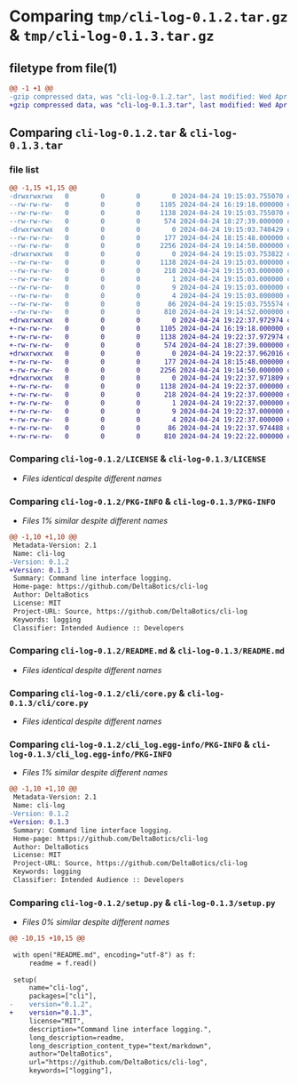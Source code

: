 # Comparing `tmp/cli-log-0.1.2.tar.gz` & `tmp/cli-log-0.1.3.tar.gz`

## filetype from file(1)

```diff
@@ -1 +1 @@
-gzip compressed data, was "cli-log-0.1.2.tar", last modified: Wed Apr 24 19:15:03 2024, max compression
+gzip compressed data, was "cli-log-0.1.3.tar", last modified: Wed Apr 24 19:22:37 2024, max compression
```

## Comparing `cli-log-0.1.2.tar` & `cli-log-0.1.3.tar`

### file list

```diff
@@ -1,15 +1,15 @@
-drwxrwxrwx   0        0        0        0 2024-04-24 19:15:03.755070 cli-log-0.1.2/
--rw-rw-rw-   0        0        0     1105 2024-04-24 16:19:18.000000 cli-log-0.1.2/LICENSE
--rw-rw-rw-   0        0        0     1138 2024-04-24 19:15:03.755070 cli-log-0.1.2/PKG-INFO
--rw-rw-rw-   0        0        0      574 2024-04-24 18:27:39.000000 cli-log-0.1.2/README.md
-drwxrwxrwx   0        0        0        0 2024-04-24 19:15:03.740429 cli-log-0.1.2/cli/
--rw-rw-rw-   0        0        0      177 2024-04-24 18:15:48.000000 cli-log-0.1.2/cli/__init__.py
--rw-rw-rw-   0        0        0     2256 2024-04-24 19:14:50.000000 cli-log-0.1.2/cli/core.py
-drwxrwxrwx   0        0        0        0 2024-04-24 19:15:03.753822 cli-log-0.1.2/cli_log.egg-info/
--rw-rw-rw-   0        0        0     1138 2024-04-24 19:15:03.000000 cli-log-0.1.2/cli_log.egg-info/PKG-INFO
--rw-rw-rw-   0        0        0      218 2024-04-24 19:15:03.000000 cli-log-0.1.2/cli_log.egg-info/SOURCES.txt
--rw-rw-rw-   0        0        0        1 2024-04-24 19:15:03.000000 cli-log-0.1.2/cli_log.egg-info/dependency_links.txt
--rw-rw-rw-   0        0        0        9 2024-04-24 19:15:03.000000 cli-log-0.1.2/cli_log.egg-info/requires.txt
--rw-rw-rw-   0        0        0        4 2024-04-24 19:15:03.000000 cli-log-0.1.2/cli_log.egg-info/top_level.txt
--rw-rw-rw-   0        0        0       86 2024-04-24 19:15:03.755574 cli-log-0.1.2/setup.cfg
--rw-rw-rw-   0        0        0      810 2024-04-24 19:14:52.000000 cli-log-0.1.2/setup.py
+drwxrwxrwx   0        0        0        0 2024-04-24 19:22:37.972974 cli-log-0.1.3/
+-rw-rw-rw-   0        0        0     1105 2024-04-24 16:19:18.000000 cli-log-0.1.3/LICENSE
+-rw-rw-rw-   0        0        0     1138 2024-04-24 19:22:37.972974 cli-log-0.1.3/PKG-INFO
+-rw-rw-rw-   0        0        0      574 2024-04-24 18:27:39.000000 cli-log-0.1.3/README.md
+drwxrwxrwx   0        0        0        0 2024-04-24 19:22:37.962016 cli-log-0.1.3/cli/
+-rw-rw-rw-   0        0        0      177 2024-04-24 18:15:48.000000 cli-log-0.1.3/cli/__init__.py
+-rw-rw-rw-   0        0        0     2256 2024-04-24 19:14:50.000000 cli-log-0.1.3/cli/core.py
+drwxrwxrwx   0        0        0        0 2024-04-24 19:22:37.971809 cli-log-0.1.3/cli_log.egg-info/
+-rw-rw-rw-   0        0        0     1138 2024-04-24 19:22:37.000000 cli-log-0.1.3/cli_log.egg-info/PKG-INFO
+-rw-rw-rw-   0        0        0      218 2024-04-24 19:22:37.000000 cli-log-0.1.3/cli_log.egg-info/SOURCES.txt
+-rw-rw-rw-   0        0        0        1 2024-04-24 19:22:37.000000 cli-log-0.1.3/cli_log.egg-info/dependency_links.txt
+-rw-rw-rw-   0        0        0        9 2024-04-24 19:22:37.000000 cli-log-0.1.3/cli_log.egg-info/requires.txt
+-rw-rw-rw-   0        0        0        4 2024-04-24 19:22:37.000000 cli-log-0.1.3/cli_log.egg-info/top_level.txt
+-rw-rw-rw-   0        0        0       86 2024-04-24 19:22:37.974488 cli-log-0.1.3/setup.cfg
+-rw-rw-rw-   0        0        0      810 2024-04-24 19:22:22.000000 cli-log-0.1.3/setup.py
```

### Comparing `cli-log-0.1.2/LICENSE` & `cli-log-0.1.3/LICENSE`

 * *Files identical despite different names*

### Comparing `cli-log-0.1.2/PKG-INFO` & `cli-log-0.1.3/PKG-INFO`

 * *Files 1% similar despite different names*

```diff
@@ -1,10 +1,10 @@
 Metadata-Version: 2.1
 Name: cli-log
-Version: 0.1.2
+Version: 0.1.3
 Summary: Command line interface logging.
 Home-page: https://github.com/DeltaBotics/cli-log
 Author: DeltaBotics
 License: MIT
 Project-URL: Source, https://github.com/DeltaBotics/cli-log
 Keywords: logging
 Classifier: Intended Audience :: Developers
```

### Comparing `cli-log-0.1.2/README.md` & `cli-log-0.1.3/README.md`

 * *Files identical despite different names*

### Comparing `cli-log-0.1.2/cli/core.py` & `cli-log-0.1.3/cli/core.py`

 * *Files identical despite different names*

### Comparing `cli-log-0.1.2/cli_log.egg-info/PKG-INFO` & `cli-log-0.1.3/cli_log.egg-info/PKG-INFO`

 * *Files 1% similar despite different names*

```diff
@@ -1,10 +1,10 @@
 Metadata-Version: 2.1
 Name: cli-log
-Version: 0.1.2
+Version: 0.1.3
 Summary: Command line interface logging.
 Home-page: https://github.com/DeltaBotics/cli-log
 Author: DeltaBotics
 License: MIT
 Project-URL: Source, https://github.com/DeltaBotics/cli-log
 Keywords: logging
 Classifier: Intended Audience :: Developers
```

### Comparing `cli-log-0.1.2/setup.py` & `cli-log-0.1.3/setup.py`

 * *Files 0% similar despite different names*

```diff
@@ -10,15 +10,15 @@
 
 with open("README.md", encoding="utf-8") as f:
     readme = f.read()
 
 setup(
     name="cli-log",
     packages=["cli"],
-    version="0.1.2",
+    version="0.1.3",
     license="MIT",
     description="Command line interface logging.",
     long_description=readme,
     long_description_content_type="text/markdown",
     author="DeltaBotics",
     url="https://github.com/DeltaBotics/cli-log",
     keywords=["logging"],
```

